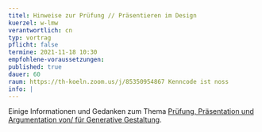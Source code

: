 ```yaml
---
titel: Hinweise zur Prüfung // Präsentieren im Design
kuerzel: w-lmw
verantwortlich: cn
typ: vortrag
pflicht: false
termine: 2021-11-18 10:30
empfohlene-voraussetzungen:
published: true
dauer: 60
raum: https://th-koeln.zoom.us/j/85350954867 Kenncode ist noss
info: |
---
```


Einige Informationen und Gedanken zum Thema [Prüfung, Präsentation und Argumentation von/ für Generative Gestaltung](../../material/generative-gestaltung-praesentieren.zip).